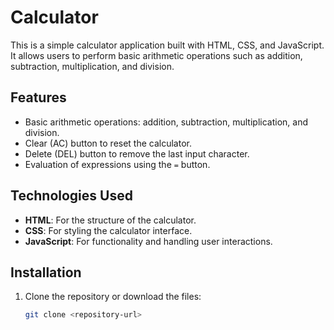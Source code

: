 # Calculator

This is a simple calculator application built with HTML, CSS, and JavaScript. It allows users to perform basic arithmetic operations such as addition, subtraction, multiplication, and division.

## Features

- Basic arithmetic operations: addition, subtraction, multiplication, and division.
- Clear (AC) button to reset the calculator.
- Delete (DEL) button to remove the last input character.
- Evaluation of expressions using the `=` button.

## Technologies Used

- **HTML**: For the structure of the calculator.
- **CSS**: For styling the calculator interface.
- **JavaScript**: For functionality and handling user interactions.

## Installation

1. Clone the repository or download the files:
   ```bash
   git clone <repository-url>
